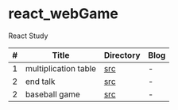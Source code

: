 # react_webGame

React Study

| # | Title                | Directory                                                                          | Blog |
|---|----------------------|------------------------------------------------------------------------------------|------|
| 1 | multiplication table | [src](https://github.com/sungwooHa/react_webGame/tree/main/1.multiplication_table) | -    |
| 2 | end talk             | [src](https://github.com/sungwooHa/react_webGame/tree/main/2.end_talk)             | -    |
| 2 | baseball game        | [src](https://github.com/sungwooHa/react_webGame/tree/main/3.baseball)             | -    |
